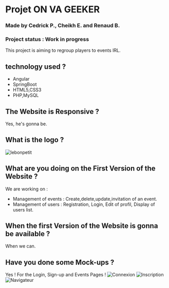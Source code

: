# Projet ON VA GEEKER
### Made by Cedrick P., Cheikh E. and Renaud B.
### Project status : Work in progress
This project is aiming to regroup players to events IRL.
## technology used ?
* Angular
* SpringBoot
* HTML5,CSS3
* PHP,MySQL
## The Website is Responsive ?
Yes, he's gonna be.
## What is the logo ?
![lebonpetit](https://user-images.githubusercontent.com/53934907/69639122-4b9f7b00-105c-11ea-94ce-5b8acd0e98b0.jpg)
## What are you doing on the First Version of the Website ?
We are working on :
* Management of events : Create,delete,update,invitation of an event. 
* Management of users : Registration, Login, Edit of profil, Display of users list.
## When the first Version of the Website is gonna be available ?
When we can.
## Have you done some Mock-ups ? 
Yes ! For the Login, Sign-up and Events Pages !
![Connexion](https://user-images.githubusercontent.com/53934907/70606345-8d075d00-1bfc-11ea-97e4-6236ec64df91.jpg)
![Inscription](https://user-images.githubusercontent.com/53934907/70606338-88db3f80-1bfc-11ea-8f1c-23509512929e.jpg)
![Navigateur](https://user-images.githubusercontent.com/53934907/70606342-8aa50300-1bfc-11ea-88a1-2c6419ba92c7.jpg)

